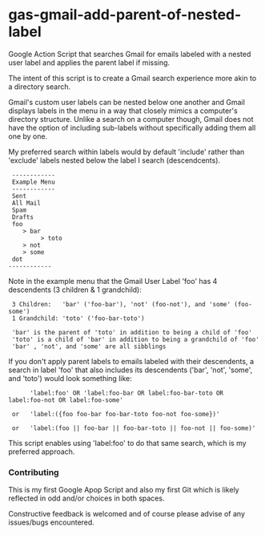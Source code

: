 # gas-gmail-add-parent-of-nested-label

Google Action Script that searches Gmail for emails labeled with a nested user label and applies the parent label if missing.

The intent of this script is to create a Gmail search experience more akin to a directory search. 

Gmail's custom user labels can be nested below one another and Gmail displays labels in the menu in a way that closely mimics a computer's directory structure. Unlike a search on a computer though, Gmail does not have the option of including sub-labels without specifically adding them all one by one.

My preferred search within labels would by default 'include' rather than 'exclude' labels nested below the label I search (descendcents).

     ------------
     Example Menu
     ------------
     Sent
     All Mail 
     Spam
     Drafts
     foo 
        > bar
             > toto
        > not
        > some
     dot       
    ------------   

Note in the example menu that the Gmail User Label 'foo' has 4 descendents (3 children & 1 grandchild):
  
     3 Children:   'bar' ('foo-bar'), 'not' (foo-not'), and 'some' (foo-some')
     1 Grandchild: 'toto' ('foo-bar-toto') 

     'bar' is the parent of 'toto' in addition to being a child of 'foo'  
     'toto' is a child of 'bar' in addition to being a grandchild of 'foo'
     'bar' , 'not', and 'some' are all sibblings
     

If you don't apply parent labels to emails labeled with their descendents, a search in label 'foo' that also includes its descendents ('bar', 'not', 'some', and 'toto') would look something like:

          'label:foo' OR 'label:foo-bar OR label:foo-bar-toto OR label:foo-not OR label:foo-some'
                 
     or   'label:({foo foo-bar foo-bar-toto foo-not foo-some})'
               
     or   'label:(foo || foo-bar || foo-bar-toto || foo-not || foo-some)'
   
This script enables using 'label:foo' to do that same search, which is my preferred approach.  

      
### Contributing

This is my first Google Apop Script and also my first Git which is likely reflected in odd and/or choices in both spaces.

Constructive feedback is welcomed and of course please advise of any issues/bugs encountered.  
